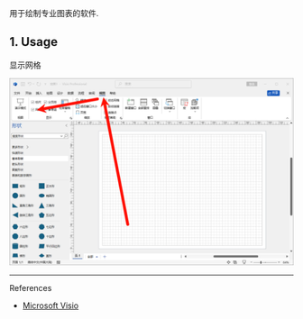 用于绘制专业图表的软件.

## 1. Usage

显示网格

![显示网格](./../../../../../../image/Microsoft%20Visio/%E6%98%BE%E7%A4%BA%E7%BD%91%E6%A0%BC.png)

---

References

- [Microsoft Visio](https://www.microsoft.com/en-in/microsoft-365/visio/flowchart-software)